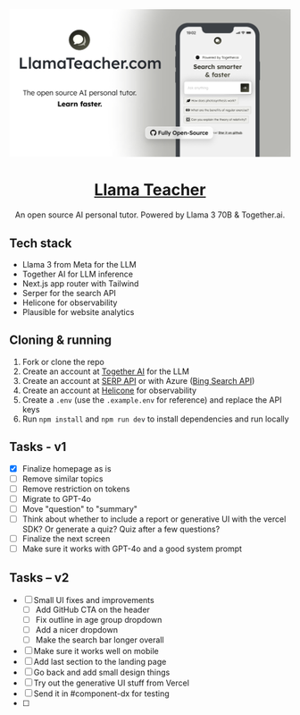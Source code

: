 <a href="https://www.LlamaTeacher.com">
  <img alt="Llama teacher" src="./public/og-image.png">
  <h1 align="center">Llama Teacher</h1>
</a>

<p align="center">
  An open source AI personal tutor. Powered by Llama 3 70B & Together.ai.
</p>

## Tech stack

- Llama 3 from Meta for the LLM
- Together AI for LLM inference
- Next.js app router with Tailwind
- Serper for the search API
- Helicone for observability
- Plausible for website analytics

## Cloning & running

1. Fork or clone the repo
2. Create an account at [Together AI](https://dub.sh/together-ai) for the LLM
3. Create an account at [SERP API](https://serper.dev/) or with Azure ([Bing Search API](https://www.microsoft.com/en-us/bing/apis/bing-web-search-api))
4. Create an account at [Helicone](https://www.helicone.ai/) for observability
5. Create a `.env` (use the `.example.env` for reference) and replace the API keys
6. Run `npm install` and `npm run dev` to install dependencies and run locally

## Tasks - v1

- [x] Finalize homepage as is
- [ ] Remove similar topics
- [ ] Remove restriction on tokens
- [ ] Migrate to GPT-4o
- [ ] Move "question" to "summary"
- [ ] Think about whether to include a report or generative UI with the vercel SDK? Or generate a quiz? Quiz after a few questions?
- [ ] Finalize the next screen
- [ ] Make sure it works with GPT-4o and a good system prompt

## Tasks – v2

- [ ] Small UI fixes and improvements
  - [ ] Add GitHub CTA on the header
  - [ ] Fix outline in age group dropdown
  - [ ] Add a nicer dropdown
  - [ ] Make the search bar longer overall
- [ ] Make sure it works well on mobile
- [ ] Add last section to the landing page
- [ ] Go back and add small design things
- [ ] Try out the generative UI stuff from Vercel
- [ ] Send it in #component-dx for testing
- [ ]
